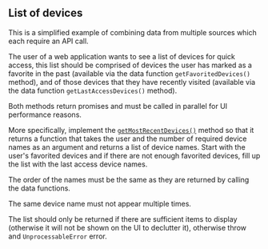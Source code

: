## List of devices

This is a simplified example of combining data from multiple sources which each
require an API call.

The user of a web application wants to see a list of devices for quick access,
this list should be comprised of devices the user has marked as a favorite in
the past (available via the data function `getFavoritedDevices()` method), and
of those devices that they have recently visited (available via the data
function `getLastAccessDevices()` method).

Both methods return promises and must be called in parallel for UI performance
reasons.

More specifically, implement the
[`getMostRecentDevices()`](./getMostRecentDevices.ts) method so that it returns
a function that takes the user and the number of required device names as an
argument and returns a list of device names. Start with the user's favorited
devices and if there are not enough favorited devices, fill up the list with the
last access device names.

The order of the names must be the same as they are returned by calling the data
functions.

The same device name must not appear multiple times.

The list should only be returned if there are sufficient items to display
(otherwise it will not be shown on the UI to declutter it), otherwise throw and
`UnprocessableError` error.
